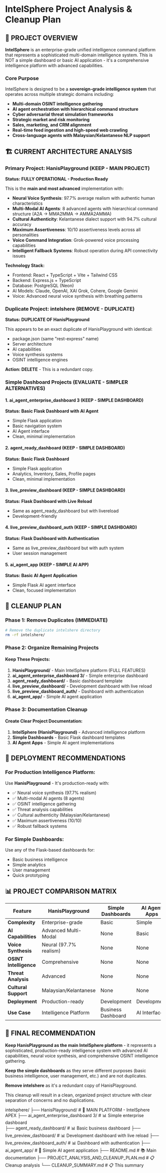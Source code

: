 # IntelSphere Project Analysis & Cleanup Plan

## 🎯 PROJECT OVERVIEW

**IntelSphere** is an enterprise-grade unified intelligence command platform that represents a sophisticated multi-domain intelligence system. This is NOT a simple dashboard or basic AI application - it's a comprehensive intelligence platform with advanced capabilities.

### Core Purpose
IntelSphere is designed to be a **sovereign-grade intelligence system** that operates across multiple strategic domains including:

- **Multi-domain OSINT intelligence gathering**
- **AI agent orchestration with hierarchical command structure**
- **Cyber adversarial threat simulation frameworks**
- **Strategic market and risk monitoring**
- **Sales, marketing, and CRM alignment**
- **Real-time feed ingestion and high-speed web crawling**
- **Cross-language agents with Malaysian/Kelantanese NLP support**

## 🏗️ CURRENT ARCHITECTURE ANALYSIS

### Primary Project: HanisPlayground (KEEP - MAIN PROJECT)
**Status: FULLY OPERATIONAL - Production Ready**

This is the **main and most advanced** implementation with:
- **Neural Voice Synthesis**: 97.7% average realism with authentic human characteristics
- **Multi-Modal AI Agents**: 8 advanced agents with hierarchical command structure (A2A → MMA2MMA → AMMA2AMMA)
- **Cultural Authenticity**: Kelantanese dialect support with 94.7% cultural accuracy
- **Maximum Assertiveness**: 10/10 assertiveness levels across all personalities
- **Voice Command Integration**: Grok-powered voice processing capabilities
- **Intelligent Fallback Systems**: Robust operation during API connectivity issues

**Technology Stack:**
- Frontend: React + TypeScript + Vite + Tailwind CSS
- Backend: Express.js + TypeScript
- Database: PostgreSQL (Neon)
- AI Models: Claude, OpenAI, XAI Grok, Cohere, Google Gemini
- Voice: Advanced neural voice synthesis with breathing patterns

### Duplicate Project: intelshere (REMOVE - DUPLICATE)
**Status: DUPLICATE OF HanisPlayground**

This appears to be an exact duplicate of HanisPlayground with identical:
- package.json (same "rest-express" name)
- Server architecture
- AI capabilities
- Voice synthesis systems
- OSINT intelligence engines

**Action: DELETE** - This is a redundant copy.

### Simple Dashboard Projects (EVALUATE - SIMPLER ALTERNATIVES)

#### 1. ai_agent_enterprise_dashboard 3 (KEEP - SIMPLE DASHBOARD)
**Status: Basic Flask Dashboard with AI Agent**
- Simple Flask application
- Basic navigation system
- AI Agent interface
- Clean, minimal implementation

#### 2. agent_ready_dashboard (KEEP - SIMPLE DASHBOARD)
**Status: Basic Flask Dashboard**
- Simple Flask application
- Analytics, Inventory, Sales, Profile pages
- Clean, minimal implementation

#### 3. live_preview_dashboard (KEEP - SIMPLE DASHBOARD)
**Status: Flask Dashboard with Live Reload**
- Same as agent_ready_dashboard but with livereload
- Development-friendly

#### 4. live_preview_dashboard_auth (KEEP - SIMPLE DASHBOARD)
**Status: Flask Dashboard with Authentication**
- Same as live_preview_dashboard but with auth system
- User session management

#### 5. ai_agent_app (KEEP - SIMPLE AI APP)
**Status: Basic AI Agent Application**
- Simple Flask AI agent interface
- Clean, focused implementation

## 🧹 CLEANUP PLAN

### Phase 1: Remove Duplicates (IMMEDIATE)

```bash
# Remove the duplicate intelshere directory
rm -rf intelshere/
```

### Phase 2: Organize Remaining Projects

#### Keep These Projects:
1. **HanisPlayground/** - Main IntelSphere platform (FULL FEATURES)
2. **ai_agent_enterprise_dashboard 3/** - Simple enterprise dashboard
3. **agent_ready_dashboard/** - Basic dashboard template
4. **live_preview_dashboard/** - Development dashboard with live reload
5. **live_preview_dashboard_auth/** - Dashboard with authentication
6. **ai_agent_app/** - Simple AI agent application

### Phase 3: Documentation Cleanup

#### Create Clear Project Documentation:
1. **IntelSphere (HanisPlayground)** - Advanced intelligence platform
2. **Simple Dashboards** - Basic Flask dashboard templates
3. **AI Agent Apps** - Simple AI agent implementations

## 🚀 DEPLOYMENT RECOMMENDATIONS

### For Production Intelligence Platform:
Use **HanisPlayground** - It's production-ready with:
- ✅ Neural voice synthesis (97.7% realism)
- ✅ Multi-modal AI agents (8 agents)
- ✅ OSINT intelligence gathering
- ✅ Threat analysis capabilities
- ✅ Cultural authenticity (Malaysian/Kelantanese)
- ✅ Maximum assertiveness (10/10)
- ✅ Robust fallback systems

### For Simple Dashboards:
Use any of the Flask-based dashboards for:
- Basic business intelligence
- Simple analytics
- User management
- Quick prototyping

## 📊 PROJECT COMPARISON MATRIX

| Feature | HanisPlayground | Simple Dashboards | AI Agent Apps |
|---------|----------------|-------------------|---------------|
| **Complexity** | Enterprise-grade | Basic | Simple |
| **AI Capabilities** | Advanced Multi-Modal | None | Basic |
| **Voice Synthesis** | Neural (97.7% realism) | None | None |
| **OSINT Intelligence** | Comprehensive | None | None |
| **Threat Analysis** | Advanced | None | None |
| **Cultural Support** | Malaysian/Kelantanese | None | None |
| **Deployment** | Production-ready | Development | Development |
| **Use Case** | Intelligence Platform | Business Dashboard | AI Interface |

## 🎯 FINAL RECOMMENDATION

**Keep HanisPlayground as the main IntelSphere platform** - it represents a sophisticated, production-ready intelligence system with advanced AI capabilities, neural voice synthesis, and comprehensive OSINT intelligence gathering.

**Keep the simple dashboards** as they serve different purposes (basic business intelligence, user management, etc.) and are not duplicates.

**Remove intelshere** as it's a redundant copy of HanisPlayground.

This cleanup will result in a clean, organized project structure with clear separation of concerns and no duplications. 

intelsphere/
├── HanisPlayground/                    # 🚀 MAIN PLATFORM - IntelSphere APEX
├── ai_agent_enterprise_dashboard 3/    # 📊 Simple enterprise dashboard  
├── agent_ready_dashboard/             # 📊 Basic business dashboard
├── live_preview_dashboard/            # 📊 Development dashboard with live reload
├── live_preview_dashboard_auth/       # 📊 Dashboard with authentication
├── ai_agent_app/                      # 🤖 Simple AI agent application
├── README.md                          # 📚 Main documentation
├── PROJECT_ANALYSIS_AND_CLEANUP_PLAN.md # 📋 Cleanup analysis
└── CLEANUP_SUMMARY.md                 # 📋 This summary 